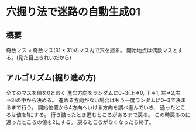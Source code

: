 # 穴掘り法で迷路の自動生成01
## 概要
奇数マス × 奇数マス(31 × 31)のマス内で穴を掘る。
開始地点は偶数マスとする。(見た目上きれいだから)
## アルゴリズム(掘り進め方)
全てのマスを値を0とおく
進む方向をランダムに0~3(上=>0, 下=>1, 左=>2,右=>3)の中から決める。
進める方向がない場合はもう一度ランダムに0~3で決まるまで行う。
開始位置から4方向へいける方向を調べ進んでいき、
通ったところは値を1にする。
行き詰ったとき進むところがあるまで戻る。
この時戻るのに通ったところの値を2にする。
戻るところがなくなったら終了。
